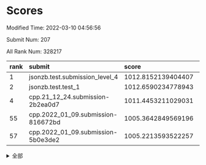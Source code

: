 # Scores

Modified Time: 2022-03-10 04:56:56

Submit Num: 207

All Rank Num: 328217

| rank |               submit               |       score        |       sigma        | pk_num |
| :--- | :--------------------------------- | :----------------- | :----------------- | :----- |
| 1    | jsonzb.test.submission_level_4     | 1012.8152139404407 | 0.8059161648817984 | 6340   |
| 2    | jsonzb.test.test_1                 | 1012.6590234778943 | 0.7953164455817611 | 6342   |
| 4    | cpp.21_12_24.submission-2b2ea0d7   | 1011.4453211029031 | 0.7817019537136957 | 6343   |
| 55   | cpp.2022_01_09.submission-816672bd | 1005.3642849569196 | 0.7018495711026007 | 6345   |
| 57   | cpp.2022_01_09.submission-5b0e3de2 | 1005.2213593522257 | 0.71560219927881   | 6342   |


<details>
<summary>全部</summary>

| rank |                 submit                 |       score        |       sigma        | pk_num |
| :--- | :------------------------------------- | :----------------- | :----------------- | :----- |
| 1    | jsonzb.test.submission_level_4         | 1012.8152139404407 | 0.8059161648817984 | 6340   |
| 2    | jsonzb.test.test_1                     | 1012.6590234778943 | 0.7953164455817611 | 6342   |
| 3    | gobigger.level_3.submission_level_3_5  | 1011.6342934621732 | 0.7729789311715907 | 6341   |
| 4    | cpp.21_12_24.submission-2b2ea0d7       | 1011.4453211029031 | 0.7817019537136957 | 6343   |
| 5    | gobigger.level_3.submission_level_3_24 | 1011.3990513224477 | 0.79439583121733   | 6343   |
| 6    | gobigger.level_3.submission_level_3_17 | 1011.2572419345445 | 0.765849533406698  | 6345   |
| 7    | gobigger.level_3.submission_level_3_25 | 1010.8280267756516 | 0.7759566642061554 | 6343   |
| 8    | gobigger.level_3.submission_level_3_4  | 1010.814294765106  | 0.7642278363559611 | 6347   |
| 9    | gobigger.level_3.submission_level_3_1  | 1010.6981309669214 | 0.7709204530199998 | 6339   |
| 10   | gobigger.level_3.submission_level_3_0  | 1010.6579289300872 | 0.7543084624450056 | 6345   |
| 11   | gobigger.level_3.submission_level_3_20 | 1010.6008301441875 | 0.7756745323079232 | 6336   |
| 12   | gobigger.level_3.submission_level_3_19 | 1010.5863336335037 | 0.7565365789006099 | 6341   |
| 13   | gobigger.level_3.submission_level_3_49 | 1010.5739411012315 | 0.7470516254670337 | 6342   |
| 14   | gobigger.level_3.submission_level_3_15 | 1010.5133565184577 | 0.7666008240147274 | 6344   |
| 15   | gobigger.level_3.submission_level_3_16 | 1010.3471204103174 | 0.7446377504217938 | 6349   |
| 16   | gobigger.level_3.submission_level_3_28 | 1010.3416196066296 | 0.7535200365435488 | 6342   |
| 17   | gobigger.level_3.submission_level_3_41 | 1010.333058899267  | 0.7621406331549153 | 6345   |
| 18   | gobigger.level_3.submission_level_3_37 | 1010.328979351512  | 0.7462326404656368 | 6342   |
| 19   | gobigger.level_3.submission_level_3_33 | 1010.2816781064569 | 0.7746671358180063 | 6341   |
| 20   | gobigger.level_3.submission_level_3_23 | 1010.2752551312783 | 0.7455943750117854 | 6341   |
| 21   | gobigger.level_3.submission_level_3_46 | 1010.1844038019925 | 0.761164095044147  | 6340   |
| 22   | gobigger.level_3.submission_level_3_44 | 1010.1527777616329 | 0.7524407865665761 | 6343   |
| 23   | gobigger.level_3.submission_level_3_36 | 1010.1223579242792 | 0.7566815372086908 | 6340   |
| 24   | gobigger.level_3.submission_level_3_14 | 1010.0774627163267 | 0.7664026157191784 | 6344   |
| 25   | gobigger.level_3.submission_level_3_27 | 1010.0078984940704 | 0.7572635796436661 | 6346   |
| 26   | gobigger.level_3.submission_level_3_6  | 1009.9845404598312 | 0.7577244644233729 | 6344   |
| 27   | gobigger.level_3.submission_level_3_31 | 1009.8588809288461 | 0.7531394146819431 | 6342   |
| 28   | gobigger.level_3.submission_level_3_48 | 1009.8198705490224 | 0.7598513400441756 | 6341   |
| 29   | gobigger.level_3.submission_level_3_8  | 1009.7941160880794 | 0.7390062006337801 | 6344   |
| 30   | gobigger.level_3.submission_level_3_43 | 1009.76327916149   | 0.7856125294107382 | 6339   |
| 31   | gobigger.level_3.submission_level_3_9  | 1009.7300394866759 | 0.75410127438414   | 6345   |
| 32   | gobigger.level_3.submission_level_3_40 | 1009.6946140867136 | 0.772066871705045  | 6343   |
| 33   | gobigger.level_3.submission_level_3_47 | 1009.656121332807  | 0.7348133865466818 | 6344   |
| 34   | gobigger.level_3.submission_level_3_7  | 1009.611798919853  | 0.7532631027781101 | 6343   |
| 35   | gobigger.level_3.submission_level_3_45 | 1009.5478902517062 | 0.7557731399081966 | 6345   |
| 36   | gobigger.level_3.submission_level_3_29 | 1009.5040447607375 | 0.7676357255321044 | 6342   |
| 37   | gobigger.level_3.submission_level_3_39 | 1009.4539106793402 | 0.7425645891830305 | 6344   |
| 38   | gobigger.level_3.submission_level_3_34 | 1009.4398937881269 | 0.7380394511910428 | 6336   |
| 39   | gobigger.level_3.submission_level_3_13 | 1009.3805847773157 | 0.7438120248406717 | 6340   |
| 40   | gobigger.level_3.submission_level_3_12 | 1009.3737933981223 | 0.7662348964900427 | 6340   |
| 41   | gobigger.level_3.submission_level_3_26 | 1009.327007951322  | 0.7327886515995609 | 6338   |
| 42   | gobigger.level_3.submission_level_3_2  | 1009.2957014045137 | 0.7790837440593767 | 6344   |
| 43   | gobigger.level_3.submission_level_3_30 | 1009.2328795545291 | 0.7589086605331178 | 6346   |
| 44   | gobigger.level_3.submission_level_3_21 | 1009.2193677761401 | 0.7581497559364816 | 6346   |
| 45   | gobigger.level_3.submission_level_3_42 | 1009.2122684899634 | 0.7459046927146753 | 6343   |
| 46   | gobigger.level_3.submission_level_3_32 | 1009.1423414319955 | 0.7553367006943086 | 6341   |
| 47   | gobigger.level_3.submission_level_3_22 | 1008.99106499077   | 0.7514190201307024 | 6343   |
| 48   | gobigger.level_3.submission_level_3_10 | 1008.7545442509513 | 0.7450316657445376 | 6341   |
| 49   | gobigger.level_3.submission_level_3_35 | 1008.5801706883751 | 0.7386546943882445 | 6340   |
| 50   | gobigger.level_3.submission_level_3_3  | 1008.5154422253762 | 0.7405134859683499 | 6341   |
| 51   | gobigger.level_3.submission_level_3_18 | 1008.5021269077927 | 0.7381159990270753 | 6344   |
| 52   | gobigger.level_3.submission_level_3_38 | 1008.4744140413703 | 0.7529771837606807 | 6345   |
| 53   | gobigger.level_3.submission_level_3_11 | 1008.0539836162206 | 0.7428285742011931 | 6344   |
| 54   | gobigger.level_1.submission_level_1_39 | 1005.7788460143798 | 0.7234875479700354 | 6339   |
| 55   | cpp.2022_01_09.submission-816672bd     | 1005.3642849569196 | 0.7018495711026007 | 6345   |
| 56   | gobigger.level_1.submission_level_1_46 | 1005.2346440725472 | 0.7170843894201885 | 6339   |
| 57   | cpp.2022_01_09.submission-5b0e3de2     | 1005.2213593522257 | 0.71560219927881   | 6342   |
| 58   | gobigger.level_1.submission_level_1_6  | 1004.9732184978051 | 0.7157876267613994 | 6340   |
| 59   | gobigger.level_1.submission_level_1_16 | 1004.9211084388872 | 0.7131289984222129 | 6346   |
| 60   | gobigger.level_1.submission_level_1_19 | 1004.5353877399932 | 0.7108544207972002 | 6341   |
| 61   | gobigger.level_1.submission_level_1_0  | 1004.4787383855119 | 0.718579313420442  | 6347   |
| 62   | gobigger.level_1.submission_level_1_11 | 1004.4752042020377 | 0.7244323157002992 | 6347   |
| 63   | gobigger.level_1.submission_level_1_4  | 1004.3586140094968 | 0.718973201840065  | 6342   |
| 64   | gobigger.level_1.submission_level_1_12 | 1004.3391404221309 | 0.7144649096713278 | 6336   |
| 65   | gobigger.level_1.submission_level_1_29 | 1004.3200304284784 | 0.729104280578486  | 6340   |
| 66   | gobigger.level_1.submission_level_1_47 | 1004.2413744063718 | 0.7169183104367427 | 6342   |
| 67   | gobigger.level_1.submission_level_1_38 | 1004.1847629628597 | 0.7253859988322868 | 6349   |
| 68   | gobigger.level_1.submission_level_1_9  | 1004.1067238856587 | 0.7320645034709887 | 6343   |
| 69   | gobigger.level_1.submission_level_1_13 | 1004.087613466749  | 0.7144184868284058 | 6349   |
| 70   | gobigger.level_1.submission_level_1_7  | 1003.9839902369459 | 0.7285642134788932 | 6348   |
| 71   | gobigger.level_1.submission_level_1_45 | 1003.933159836356  | 0.7244684215599096 | 6340   |
| 72   | gobigger.level_1.submission_level_1_27 | 1003.8498808427156 | 0.7206628966535089 | 6343   |
| 73   | gobigger.level_1.submission_level_1_20 | 1003.8436004266586 | 0.7265361029377776 | 6343   |
| 74   | gobigger.level_1.submission_level_1_17 | 1003.8250533882162 | 0.7098038222673912 | 6343   |
| 75   | gobigger.level_1.submission_level_1_33 | 1003.8172039667385 | 0.7090072084146426 | 6342   |
| 76   | gobigger.level_1.submission_level_1_41 | 1003.7409943644578 | 0.7056267236344774 | 6338   |
| 77   | gobigger.level_1.submission_level_1_10 | 1003.7108547047028 | 0.7350066528601166 | 6342   |
| 78   | gobigger.level_1.submission_level_1_32 | 1003.6515467094771 | 0.7063520159158023 | 6342   |
| 79   | gobigger.level_1.submission_level_1_35 | 1003.5407717700887 | 0.7179523876570921 | 6337   |
| 80   | gobigger.level_1.submission_level_1_48 | 1003.5314067626826 | 0.7166812768686784 | 6341   |
| 81   | gobigger.level_1.submission_level_1_37 | 1003.4918492143557 | 0.7105467967830473 | 6342   |
| 82   | gobigger.level_1.submission_level_1_2  | 1003.4406835574852 | 0.7189533657180927 | 6342   |
| 83   | gobigger.level_1.submission_level_1_36 | 1003.3234081140599 | 0.7175463514467069 | 6341   |
| 84   | gobigger.level_1.submission_level_1_21 | 1003.2857837589103 | 0.7019038357755734 | 6338   |
| 85   | gobigger.level_1.submission_level_1_34 | 1003.2376137725092 | 0.7163164723543692 | 6344   |
| 86   | gobigger.level_1.submission_level_1_1  | 1003.2139700572743 | 0.7204201674082344 | 6342   |
| 87   | gobigger.level_1.submission_level_1_43 | 1003.1946578990342 | 0.7088257999937114 | 6336   |
| 88   | gobigger.level_1.submission_level_1_8  | 1003.1447426550028 | 0.7091148039162456 | 6342   |
| 89   | gobigger.level_1.submission_level_1_28 | 1003.1406990724281 | 0.7184301406896019 | 6344   |
| 90   | gobigger.level_1.submission_level_1_18 | 1003.0778304298681 | 0.7053104959425646 | 6339   |
| 91   | gobigger.level_1.submission_level_1_30 | 1002.9563250461049 | 0.7034315617536107 | 6350   |
| 92   | gobigger.level_1.submission_level_1_26 | 1002.921445179926  | 0.7180429002535793 | 6334   |
| 93   | gobigger.level_1.submission_level_1_14 | 1002.8579764225271 | 0.7107960558569606 | 6343   |
| 94   | gobigger.level_1.submission_level_1_49 | 1002.6997423220083 | 0.7157484885827935 | 6342   |
| 95   | gobigger.level_1.submission_level_1_23 | 1002.6585533821537 | 0.7062305004991438 | 6341   |
| 96   | gobigger.level_1.submission_level_1_31 | 1002.626640022452  | 0.713776032743363  | 6344   |
| 97   | gobigger.level_1.submission_level_1_42 | 1002.4308680221513 | 0.7159013438765812 | 6340   |
| 98   | gobigger.level_1.submission_level_1_15 | 1002.3740816688684 | 0.7186053833115897 | 6344   |
| 99   | gobigger.level_1.submission_level_1_24 | 1002.2291922747476 | 0.7164378850955619 | 6346   |
| 100  | gobigger.level_1.submission_level_1_40 | 1002.1628418650366 | 0.7176926428918777 | 6340   |
| 101  | gobigger.level_1.submission_level_1_25 | 1002.0930962066965 | 0.7100071248330609 | 6346   |
| 102  | gobigger.level_1.submission_level_1_5  | 1002.092898723344  | 0.7128921886767221 | 6334   |
| 103  | gobigger.level_1.submission_level_1_22 | 1002.0919630520299 | 0.7166650068096447 | 6346   |
| 104  | gobigger.level_1.submission_level_1_44 | 1001.9097607133991 | 0.7117073968757337 | 6346   |
| 105  | gobigger.level_1.submission_level_1_3  | 1001.3628415346583 | 0.7161503829905547 | 6342   |
| 106  | gobigger.random.submission_random_26   | 997.5249136345678  | 0.6928031622078105 | 6340   |
| 107  | gobigger.random.submission_random_19   | 997.0171265610267  | 0.7019559273132209 | 6345   |
| 108  | gobigger.random.submission_random_13   | 996.99218696241    | 0.700301548132874  | 6339   |
| 109  | gobigger.random.submission_random_46   | 996.8318971435116  | 0.7143361862067547 | 6343   |
| 110  | gobigger.random.submission_random_8    | 996.8082585175088  | 0.699087318504696  | 6340   |
| 111  | gobigger.random.submission_random_5    | 996.6994126396461  | 0.7169180299094031 | 6342   |
| 112  | gobigger.random.submission_random_11   | 996.6966613408906  | 0.7199499234403086 | 6340   |
| 113  | gobigger.random.submission_random_20   | 996.6136810439446  | 0.7216279615160581 | 6346   |
| 114  | gobigger.random.submission_random_48   | 996.5957673077887  | 0.7047687782314082 | 6343   |
| 115  | gobigger.random.submission_random_22   | 996.532396068033   | 0.7126674634382192 | 6349   |
| 116  | gobigger.random.submission_random_23   | 996.4698723001667  | 0.7063169310107281 | 6351   |
| 117  | gobigger.random.submission_random_40   | 996.3038248679659  | 0.7046168716830999 | 6343   |
| 118  | gobigger.random.submission_random_4    | 996.294059381603   | 0.7160711739112963 | 6339   |
| 119  | gobigger.random.submission_random_12   | 996.2877634137849  | 0.7024804110132141 | 6339   |
| 120  | gobigger.random.submission_random_6    | 996.2561553620327  | 0.7113995052405969 | 6345   |
| 121  | gobigger.random.submission_random_7    | 996.2437207489237  | 0.7112834680049267 | 6341   |
| 122  | gobigger.random.submission_random_17   | 996.071970534017   | 0.7006924557693214 | 6343   |
| 123  | gobigger.random.submission_random_35   | 996.0695178063474  | 0.7161182287329895 | 6341   |
| 124  | gobigger.random.submission_random_16   | 996.0370391482203  | 0.7010209100613544 | 6338   |
| 125  | gobigger.random.submission_random_44   | 996.0123097362692  | 0.697403417325438  | 6343   |
| 126  | gobigger.random.submission_random_38   | 996.0089263564014  | 0.7129095331936501 | 6337   |
| 127  | gobigger.random.submission_random_32   | 995.9659320237995  | 0.7159029247668751 | 6343   |
| 128  | gobigger.random.submission_random_39   | 995.9549803079692  | 0.6997597662045535 | 6348   |
| 129  | gobigger.random.submission_random_49   | 995.9321822599757  | 0.704043113244245  | 6340   |
| 130  | gobigger.random.submission_random_36   | 995.8927983333224  | 0.718285074400663  | 6342   |
| 131  | gobigger.random.submission_random_45   | 995.8793404461015  | 0.7216407214321781 | 6341   |
| 132  | gobigger.random.submission_random_33   | 995.8650914336118  | 0.7031616772301501 | 6348   |
| 133  | gobigger.random.submission_random_0    | 995.8401050447915  | 0.7113076984726173 | 6345   |
| 134  | gobigger.random.submission_random_31   | 995.7585287592506  | 0.7007294213520128 | 6340   |
| 135  | gobigger.random.submission_random_25   | 995.7531804433754  | 0.7015572063649662 | 6337   |
| 136  | gobigger.random.submission_random_27   | 995.6754471786165  | 0.7109208111691808 | 6344   |
| 137  | gobigger.random.submission_random_30   | 995.6507115889492  | 0.7087392264647712 | 6342   |
| 138  | gobigger.random.submission_random_42   | 995.6302938781886  | 0.7186862094457962 | 6343   |
| 139  | gobigger.random.submission_random_43   | 995.6209592107958  | 0.7026719793628581 | 6342   |
| 140  | gobigger.random.submission_random_29   | 995.5909715218589  | 0.7115979281556494 | 6343   |
| 141  | gobigger.random.submission_random_9    | 995.563184890364   | 0.7043850739760207 | 6337   |
| 142  | gobigger.random.submission_random_37   | 995.5373881178868  | 0.7267343264635848 | 6341   |
| 143  | gobigger.random.submission_random_18   | 995.5084363467826  | 0.7064432167112167 | 6333   |
| 144  | gobigger.random.submission_random_15   | 995.4901705457884  | 0.7289421714942935 | 6347   |
| 145  | gobigger.random.submission_random_3    | 995.4815795631811  | 0.7193762586494928 | 6339   |
| 146  | gobigger.random.submission_random_1    | 995.4749351445727  | 0.7173338400654827 | 6341   |
| 147  | gobigger.random.submission_random_47   | 995.3699921924331  | 0.7105231549199649 | 6343   |
| 148  | gobigger.random.submission_random_2    | 995.3440036388006  | 0.7295366742326007 | 6348   |
| 149  | gobigger.random.submission_random_34   | 995.3048569431699  | 0.706626367897358  | 6343   |
| 150  | gobigger.random.submission_random_10   | 995.2884828223132  | 0.704054702009603  | 6345   |
| 151  | gobigger.random.submission_random_14   | 995.2814040803597  | 0.7157791006556936 | 6349   |
| 152  | gobigger.random.submission_random_28   | 995.2594128507632  | 0.7073029613245422 | 6345   |
| 153  | gobigger.random.submission_random_24   | 995.1741173651155  | 0.7189738593739383 | 6350   |
| 154  | gobigger.random.submission_random_21   | 994.9927658492184  | 0.7282791940485006 | 6339   |
| 155  | gobigger.random.submission_random_41   | 994.8177813989976  | 0.7049788089301364 | 6341   |
| 156  | gobigger.level_2.submission_level_2_49 | 994.5147739189293  | 0.720979068573519  | 6347   |
| 157  | gobigger.level_2.submission_level_2_7  | 994.0980504896177  | 0.7155022389338346 | 6346   |
| 158  | gobigger.level_2.submission_level_2_3  | 994.0174543073556  | 0.7369875611294558 | 6347   |
| 159  | gobigger.level_2.submission_level_2_21 | 993.7632884933113  | 0.7257010142214366 | 6347   |
| 160  | gobigger.level_2.submission_level_2_32 | 993.6584940976719  | 0.7447347429893794 | 6345   |
| 161  | gobigger.level_2.submission_level_2_8  | 993.6002448733298  | 0.7329621543391738 | 6339   |
| 162  | gobigger.level_2.submission_level_2_33 | 993.2747910940004  | 0.7459876810452587 | 6341   |
| 163  | gobigger.level_2.submission_level_2_10 | 993.1351839622673  | 0.7381658243284739 | 6336   |
| 164  | gobigger.level_2.submission_level_2_18 | 993.1153574061736  | 0.742549694489005  | 6344   |
| 165  | gobigger.level_2.submission_level_2_12 | 993.0406533249892  | 0.7341497373462894 | 6342   |
| 166  | gobigger.level_2.submission_level_2_41 | 993.0200031285689  | 0.7310139963654475 | 6340   |
| 167  | gobigger.level_2.submission_level_2_4  | 992.9052404840805  | 0.7352526341850087 | 6335   |
| 168  | gobigger.level_2.submission_level_2_34 | 992.8964729266648  | 0.7413356420391479 | 6339   |
| 169  | gobigger.level_2.submission_level_2_48 | 992.8247757861449  | 0.7431147641687249 | 6336   |
| 170  | gobigger.level_2.submission_level_2_36 | 992.729771492849   | 0.7317731184443189 | 6344   |
| 171  | gobigger.level_2.submission_level_2_27 | 992.6136983018132  | 0.7477594639347827 | 6343   |
| 172  | gobigger.level_2.submission_level_2_38 | 992.5486878681685  | 0.7480749903043947 | 6344   |
| 173  | gobigger.level_2.submission_level_2_24 | 992.4128502238357  | 0.7598934471618976 | 6340   |
| 174  | gobigger.level_2.submission_level_2_44 | 992.2292363094197  | 0.7473350050285281 | 6341   |
| 175  | gobigger.level_2.submission_level_2_0  | 992.2215062232086  | 0.7532380354670345 | 6337   |
| 176  | gobigger.level_2.submission_level_2_20 | 992.1390402194556  | 0.7657962320296187 | 6342   |
| 177  | gobigger.level_2.submission_level_2_45 | 992.1312331682584  | 0.7475594359234587 | 6345   |
| 178  | gobigger.level_2.submission_level_2_17 | 992.1243527686454  | 0.7393374303628886 | 6341   |
| 179  | gobigger.level_2.submission_level_2_14 | 992.0788541365026  | 0.7522526470489926 | 6347   |
| 180  | gobigger.level_2.submission_level_2_9  | 992.073167494558   | 0.7373366448068355 | 6341   |
| 181  | gobigger.level_2.submission_level_2_39 | 992.0713927082718  | 0.7558017918607264 | 6343   |
| 182  | gobigger.level_2.submission_level_2_35 | 992.0638333606993  | 0.7435722504967918 | 6348   |
| 183  | gobigger.level_2.submission_level_2_2  | 991.7278829448672  | 0.7485092484775436 | 6345   |
| 184  | gobigger.level_2.submission_level_2_40 | 991.6619808710709  | 0.7426688196318652 | 6342   |
| 185  | gobigger.level_2.submission_level_2_6  | 991.6174750442194  | 0.7654590097304685 | 6348   |
| 186  | gobigger.level_2.submission_level_2_1  | 991.579748632811   | 0.7805843057948961 | 6339   |
| 187  | gobigger.level_2.submission_level_2_19 | 991.5236212704489  | 0.7325906247001199 | 6335   |
| 188  | gobigger.level_2.submission_level_2_22 | 991.4839161144816  | 0.7468905132799442 | 6342   |
| 189  | gobigger.level_2.submission_level_2_26 | 991.4757189467464  | 0.7531681188135549 | 6346   |
| 190  | gobigger.level_2.submission_level_2_5  | 991.45744881959    | 0.7602294553128602 | 6341   |
| 191  | gobigger.level_2.submission_level_2_31 | 991.4467168799741  | 0.776304843613777  | 6344   |
| 192  | gobigger.level_2.submission_level_2_47 | 991.4368495537647  | 0.7553278681901067 | 6342   |
| 193  | gobigger.level_2.submission_level_2_43 | 991.4337869630771  | 0.7577893442786613 | 6342   |
| 194  | gobigger.level_2.submission_level_2_23 | 991.2693135963482  | 0.7579171268942358 | 6345   |
| 195  | gobigger.level_2.submission_level_2_16 | 991.2285652691538  | 0.7361277408301933 | 6346   |
| 196  | gobigger.level_2.submission_level_2_46 | 991.2035649914191  | 0.7469931220018611 | 6338   |
| 197  | gobigger.level_2.submission_level_2_25 | 991.138551636261   | 0.7563847500214125 | 6345   |
| 198  | gobigger.level_2.submission_level_2_13 | 991.1351284913704  | 0.7472171090117823 | 6343   |
| 199  | gobigger.level_2.submission_level_2_30 | 991.0729249488634  | 0.7476016547532315 | 6344   |
| 200  | gobigger.level_2.submission_level_2_42 | 991.0659840009704  | 0.7654923184587196 | 6340   |
| 201  | gobigger.level_2.submission_level_2_29 | 990.9739649985388  | 0.7531457561305305 | 6345   |
| 202  | gobigger.level_2.submission_level_2_37 | 990.9112698858017  | 0.7679045991629068 | 6342   |
| 203  | gobigger.level_2.submission_level_2_15 | 990.722431337038   | 0.7544862916520815 | 6344   |
| 204  | gobigger.level_2.submission_level_2_11 | 990.312670828092   | 0.7658415873875394 | 6348   |
| 205  | gobigger.level_2.submission_level_2_28 | 989.7366828849463  | 0.7687332192301455 | 6343   |
| 206  | gobigger.none.submission_none_0        | 977.8909567592442  | 1.2366164506675275 | 6337   |
| 207  | gobigger.none.submission_none_1        | 976.4606967624616  | 1.3873629046844707 | 6333   |

</details>